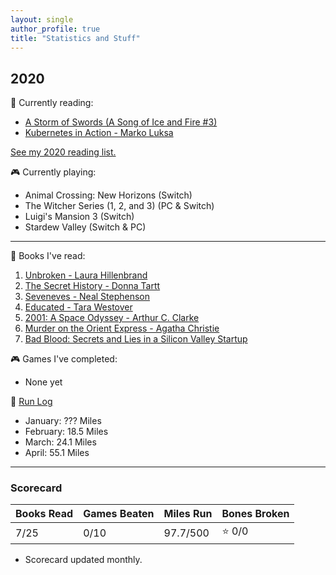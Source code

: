 ```yaml
---
layout: single
author_profile: true
title: "Statistics and Stuff"
---
```


## 2020

:book: Currently reading:
- [A Storm of Swords (A Song of Ice and Fire #3)][b8]
- [Kubernetes in Action - Marko Luksa][b9]

[See my 2020 reading list.][b0]

:video_game: Currently playing:
- Animal Crossing: New Horizons (Switch)
- The Witcher Series (1, 2, and 3) (PC & Switch)
- Luigi's Mansion 3 (Switch)
- Stardew Valley (Switch & PC)

---

:book: Books I've read:
1. [Unbroken - Laura Hillenbrand][b1]
2. [The Secret History - Donna Tartt][b2]
3. [Seveneves - Neal Stephenson][b3]
4. [Educated - Tara Westover][b4]
5. [2001: A Space Odyssey - Arthur C. Clarke][b5]
6. [Murder on the Orient Express - Agatha Christie][b6]
7. [Bad Blood: Secrets and Lies in a Silicon Valley Startup][b7]

:video_game: Games I've completed:
- None yet

:running: [Run Log][r0]
- January: ??? Miles
- February: 18.5 Miles
- March: 24.1 Miles
- April: 55.1 Miles

---

### Scorecard

| Books Read | Games Beaten | Miles Run | Bones Broken |
|------------|--------------|-----------|--------------|
| 7/25       | 0/10         | 97.7/500  | :star: 0/0   |

* Scorecard updated monthly.

<!-- References/Links -->

<!-- books -->
[b0]: https://www.goodreads.com/review/list/44353038-dakota-chambers?shelf=2020-reading-list
[b1]: https://www.goodreads.com/book/show/8664353-unbroken
[b2]: https://www.goodreads.com/book/show/653135.The_Secret_History
[b3]: https://www.goodreads.com/book/show/22826126-seveneves
[b4]: https://www.goodreads.com/book/show/35133922-educated
[b5]: https://www.goodreads.com/book/show/70535.2001
[b6]: https://www.goodreads.com/book/show/34217486-murder-on-the-orient-express
[b7]: https://www.goodreads.com/book/show/37976541-bad-blood
[b8]: https://www.goodreads.com/book/show/10396652-a-storm-of-swords
[b9]: https://www.goodreads.com/book/show/34013922-kubernetes-in-action

<!-- running -->
[r0]: https://www.strava.com/athletes/30402150
